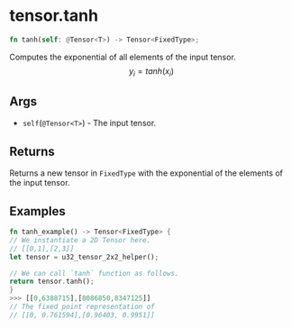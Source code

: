 # tensor.tanh

```rust
fn tanh(self: @Tensor<T>) -> Tensor<FixedType>;
```

Computes the exponential of all elements of the input tensor.
$$
y_i=tanh({x_i})
$$

## Args

* `self`(`@Tensor<T>`) - The input tensor.

## Returns

Returns a new tensor in `FixedType` with the exponential of the elements of the input tensor.

## Examples

```rust
fn tanh_example() -> Tensor<FixedType> {
// We instantiate a 2D Tensor here.
// [[0,1],[2,3]]
let tensor = u32_tensor_2x2_helper();

// We can call `tanh` function as follows.
return tensor.tanh();
}
>>> [[0,6388715],[8086850,8347125]]
// The fixed point representation of
// [[0, 0.761594],[0.96403, 0.9951]]
```
